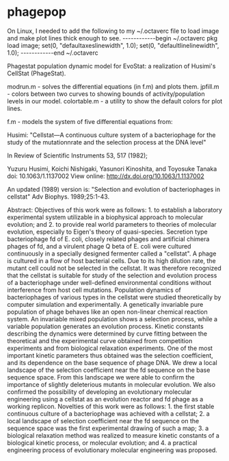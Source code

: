 # phagepop

On Linux, I needed to add the following to my ~/.octaverc file to load image and make plot lines thick enough to see.
------------begin ~/.octaverc
pkg load image;
set(0, "defaultaxeslinewidth", 1.0); 
set(0, "defaultlinelinewidth", 1.0);
------------end ~/.octaverc


Phagestat population dynamic model for EvoStat:
a realization of Husimi's CellStat (PhageStat).

modrun.m     - solves the differential equations (in f.m) and plots them.
jpfill.m     - colors between two curves to showing bounds of activity/population levels in our model.
colortable.m - a utility to show the default colors for plot lines.

f.m          -  models the system of five differential equations from:

Husimi:
  "Cellstat—A continuous culture system of a bacteriophage for the study of
   the mutationnrate and the selection process at the DNA level"

In Review of Scientific Instruments 53, 517 (1982);

Yuzuru Husimi, Koichi Nishigaki, Yasunori Kinoshita, and Toyosuke Tanaka
doi: 10.1063/1.1137002
View online: http://dx.doi.org/10.1063/1.1137002

An updated (1989) version is: "Selection and evolution of bacteriophages in cellstat"
Adv Biophys. 1989;25:1-43.

Abstract:  Objectives of this work were as follows: 1. to establish a laboratory experimental system utilizable in a biophysical approach to molecular evolution; and 2. to provide real world parameters to theories of molecular evolution, especially to Eigen's theory of quasi-species. Secretion type bacteriophage fd of E. coli, closely related phages and artificial chimera phages of fd, and a virulent phage Q beta of E. coli were cultured continuously in a specially designed fermenter called a "cellstat". A phage is cultured in a flow of host bacterial cells. Due to its high dilution rate, the mutant cell could not be selected in the cellstat. It was therefore recognized that the cellstat is suitable for study of the selection and evolution process of a bacteriophage under well-defined environmental conditions without interference from host cell mutations. Population dynamics of bacteriophages of various types in the cellstat were studied theoretically by computer simulation and experimentally. A genetically invariable pure population of phage behaves like an open non-linear chemical reaction system. An invariable mixed population shows a selection process, while a variable population generates an evolution process. Kinetic constants describing the dynamics were determined by curve fitting between the theoretical and the experimental curve obtained from competition experiments and from biological relaxation experiments. One of the most important kinetic parameters thus obtained was the selection coefficient, and its dependence on the base sequence of phage DNA. We drew a local landscape of the selection coefficient near the fd sequence on the base sequence space. From this landscape we were able to confirm the importance of slightly deleterious mutants in molecular evolution. We also confirmed the possibility of developing an evolutionary molecular engineering using a cellstat as an evolution reactor and fd phage as a working replicon. Novelties of this work were as follows: 1. the first stable continuous culture of a bacteriophage was achieved with a cellstat; 2. a local landscape of selection coefficient near the fd sequence on the sequence space was the first experimental drawing of such a map; 3. a biological relaxation method was realized to measure kinetic constants of a biological kinetic process, or molecular evolution; and 4. a practical engineering process of evolutionary molecular engineering was proposed.
